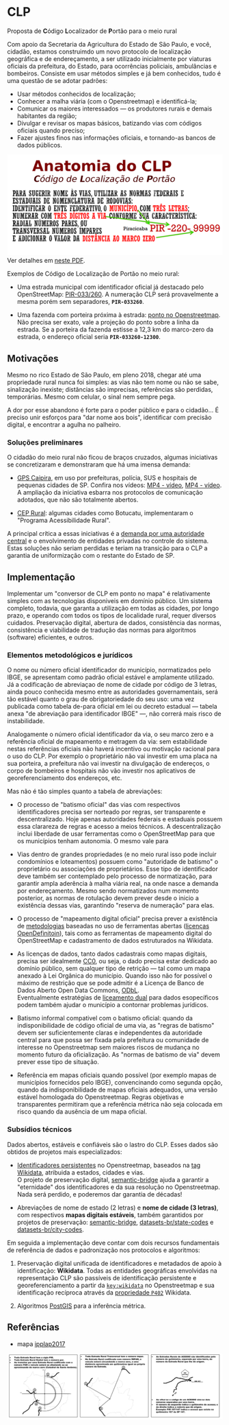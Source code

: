 # CLP
Proposta de **C**ódigo **L**ocalizador de **P**ortão para o meio rural

Com apoio da Secretaria da Agricultura do Estado de São Paulo, e você, cidadão,
estamos construimdo um novo protocolo de localização geográfica e de endereçamento, a ser utilizado inicialmente por viaturas oficiais da prefeitura, do Estado, para ocorrências policiais, ambulâncias e bombeiros. Consiste em usar métodos simples e já bem conhecidos, tudo é uma questão de se adotar padrões:

* Usar métodos conhecidos de localização;
* Conhecer a malha viária (com o Openstreetmap) e identificá-la;
* Comunicar os maiores interessados &mdash; os produtores rurais e demais habitantes da região;
* Divulgar e revisar os mapas básicos, batizando vias com códigos oficiais quando preciso;
* Fazer ajustes finos nas informações oficiais, e tornando-as bancos de dados públicos.

![](assets/CLP-resumo1b.png)<br/>Ver detalhes em [neste PDF](assets/CLP-gov2018-05-02.pdf).

Exemplos de Código de Localização de Portão no meio rural:

* Uma estrada municipal com identificador oficial já destacado pelo OpenStreetMap: [PIR-033/260](https://www.openstreetmap.org/way/485934035#map=14/-22.8511/-47.9207). A numeração CLP será provavelmente a mesma porém sem separadores, **`PIR-033260`**.

* Uma fazenda com porteira próxima à estrada: [ponto no Openstreetmap](https://www.openstreetmap.org/node/5679199345#map=15/-22.8603/-47.9208).  Não precisa ser exato, vale a projeção do ponto sobre a linha da estrada. Se a porteira da fazenda estisse a 12,3 km do marco-zero da estrada, o  endereço oficial seria  **`PIR-033260-12300`**.

## Motivações

Mesmo no rico Estado de São Paulo, em pleno 2018, chegar até uma propriedade rural nunca foi simples: as vias não tem nome ou não se sabe, sinalização inexiste; distâncias são imprecisas, referências são perdidas, temporárias. Mesmo com celular, o sinal nem sempre pega.

A dor por esse abandono  é forte para o poder público e para o cidadão... É preciso unir esforços para "dar nome aos bois", identificar com precisão digital, e encontrar a agulha no palheiro.

### Soluções preliminares

O cidadão do meio rural não ficou de braços cruzados, algumas iniciativas se concretizaram e demonstraram que há uma imensa demanda:

*  [GPS Caipira](https://www.revide.com.br/noticias/tecnologia/gps-caipira-surge-como-solucao-para-localizacao-e-seguranca-na-zona-rural/), em uso por prefeituras, polícia, SUS e hospitais de pequenas cidades de SP. Confira nos vídeos: [MP4 - vídeo](https://t.me/OSMBrasil_Comunidade/34694), [MP4 - vídeo](https://t.me/OSMBrasil_Comunidade/34695).  A ampliação da iniciativa esbarra nos protocolos de comunicação adotados, que não são totalmente abertos.

* [CEP Rural](https://www.orolo.com.br/botucatu-sp/cep-rural-chega-a-1-200-propriedades-rurais-de-botucatu/): algumas cidades como Botucatu, implementaram o "Programa Acessibilidade Rural".

A principal crítica a essas iniciativas é a [demanda por uma autoridade central](https://doi.org/10.5281/zenodo.159004) e o envolvimento de entidades privadas no controle do sistema. Estas soluções não seriam perdidas e teriam na transição para o CLP a garantia de uniformização com o restante do Estado de SP.

## Implementação

Implementar um "conversor de CLP em ponto no mapa" é relativamente simples com as tecnologias disponiveis em domínio público. Um sistema completo,  todavia, que garanta a utilização em todas as cidades, por longo prazo, e operando com todos os tipos de localidade rural, requer diversos cuidados. Preservação digital, abertura de dados, consistência das normas, consistência e viabilidade de tradução das normas para algoritmos (software) eficientes, e outros.

### Elementos metodológicos e jurídicos

O nome ou número oficial identificador do município, normatizados pelo IBGE, se apresentam como padrão oficial estável e amplamente utilizado.  Já a  codificação de abreviaçao de nome de cidade por código de 3 letras, ainda pouco conhecida mesmo entre as autoridades governamentais, será tão estável quanto o grau de obrigatoriedade do seu uso: uma vez publicada como tabela de-para oficial em lei ou decreto estadual &mdash; tabela anexa "de abreviação para identificador IBGE" &mdash;, não correrá mais risco de instabilidade.

Analogamente o  número oficial identificador da via, o seu marco zero e a referência oficial de mapeamento e metragem da via: sem estabilidade nestas referências oficiais não haverá incentivo ou motivação racional para o uso do CLP. Por exemplo o proprietário não vai investir em uma placa na sua porteira, a prefeitura não vai investir na divulgação de endereços, o corpo de bombeiros e hospitais não vão investir nos aplicativos de georeferenciamento dos endereços, etc.

Mas não é tão simples quanto a tabela de abreviações:

* O processo de "batismo oficial" das vias com respectivos identificadores precisa ser norteado por regras, ser transparente e descentralizado. Hoje apenas autoridades federais e estaduais possuem essa clarareza de regras e acesso a meios técnicos. A descentralização inclui liberdade de usar ferramentas como o OpenStreetMap para que os municípios tenham autonomia. O mesmo vale para  

* Vias dentro de grandes propriedades (e no meio rural isso pode incluir condomínios e loteamentos) possuem como "autoridade de batismo" o proprietário ou associações de proprietários. Esse tipo de identificador deve também ser contemplado pelo processo de normatização, para garantir ampla aderência à malha viária real, na onde nasce a demanda por endereçamento. Mesmo  sendo normatizados num momento posterior, as normas de rotulação devem prever desde o inicio a existência dessas vias, garantindo "reserva de numeração" para elas.

* O processo de "mapeamento digital oficial" precisa prever a existência de [metodologias](https://wiki.openstreetmap.org/wiki/WikiProject_Brazil/Modelos_de_Contrato) baseadas no uso de ferramentas abertas ([licenças OpenDefinitoin](https://opendefinition.org/od/2.0/pt-br/)), tais como as ferramentas de mapeamento digital do OpenStreetMap e cadastramento de dados estruturados na Wikidata.

* As licenças de dados, tanto dados cadastrais como mapas digitais, precisa ser idealmente [CC0](http://creativecommons.org/publicdomain/zero/1.0/legalcode), ou seja, o dado precisa estar dedicado ao domínio público, sem qualquer tipo de retrição &mdash; tal como um mapa anexado à Lei Orgânica do  município. Quando isso não for possível o máximo de restrição que se pode admitir é a Licença de Banco de Dados Aberto Open Data Commons, [ODbL](http://opendatacommons.org/licenses/odbl/1.0). <br/>Eventualmente estratégias de [liceamento dual](https://en.wikipedia.org/wiki/Multi-licensing) para dados esopecíficos podem também ajudar o município a contornar problemas jurídicos.

* Batismo informal compativel com o batismo oficial: quando da indisponibilidade de código oficial de uma via, as "regras de batismo" devem ser suficientemente claras e independentes da autoridade central para que possa ser fixada pela prefeitura ou comunidade de interesse no Openstreetmap sem maiores riscos de mudança no momento futuro da oficialização. As "normas de batismo de via" devem prever esse tipo de situação.  

* Referência em mapas oficiais quando possível (por exemplo mapas de municípios fornecidos pelo IBGE), convencinando como segunda opção, quando da indisponibilidade de mapas oficiais adequados, uma versão estável homologada do Openstreetmap. Regras objetivas e transparentes permitiram que a referência métrica não seja colocada em risco quando da ausência de um  mapa oficial.


### Subsídios técnicos

Dados abertos, estáveis e confiáveis são o lastro do CLP. Esses dados são obtidos de projetos mais especializados:

* [Identificadores persistentes](https://wiki.openstreetmap.org/wiki/Permanent_ID) no Openstreetmap, baseados na [tag Wikidata](https://wiki.openstreetmap.org/wiki/Key:wikidata), atribuida a estados, cidades e vias. <br/> O projeto de preservação digital,  [semantic-bridge](https://github.com/OSMBrasil/semantic-bridge) ajuda a garantir a "eternidade" dos identificadores e da sua resolução no Openstreetmap. Nada será perdido, e poderemos dar garantia de décadas!

* Abreviações de nome de estado (2 letras) e **nome de cidade (3 letras)**, com respectivos **mapas digitais estáveis**, também garantidos por projetos de preservação:  [semantic-bridge](https://github.com/OSMBrasil/semantic-bridge), [datasets-br/state-codes](https://Datasets.OK.org.BR/state-codes) e [datasets-br/city-codes](https://Datasets.OK.org.BR/city-codes).

Em seguida a implementação deve contar com dois recursos fundamentais de referência de dados e padronização nos protocolos e algoritmos:

1. Preservação digital unificada de identificadores e metadados de apoio à identificação: **Wikidata**. Todas as entidades geográficas envolvidas na representação CLP são passíveis de identificação persistente e georeferenciamento a partir da [`key:wikidata`](https://wiki.openstreetmap.org/wiki/Key:wikidata) no Openstreetmap e sua identificação recíproca através da [propriedade `P402`](https://www.wikidata.org/wiki/Property:P402) Wikidata.

2. Algoritmos [PostGIS](https://postgis.net/docs/manual-2.0/) para a inferência métrica.

<!--
## Exemplos e provas de conceito

SP https://www.wikidata.org/wiki/Q175

Piracicaba https://www.wikidata.org/wiki/Q330175
-->

## Referências

* mapa [ipplap2017](http://www.ipplap.com.br/docs/MAPA%20DE%20ESTRADAS%20RURAIS%20ATUALIZACAO%20SET%202017%20%20-%20VERSO.pdf)

[ ![](assets/legendaMapasVias.png) ](assets/legendaMapasVias.png)

